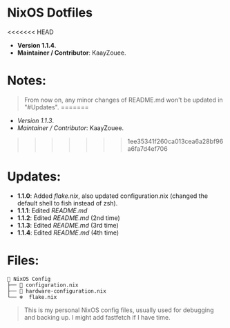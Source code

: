                                                                                                                               
                                                                                                                              
# NixOS Dotfiles
<<<<<<< HEAD
- **Version 1.1.4**.
- **Maintainer / Contributor**: KaayZouee.

# Notes:
> From now on, any minor changes of README.md won't be updated in "#Updates".
=======
- *Version 1.1.3*.
- *Maintainer / Contributor*: KaayZouee.
>>>>>>> 1ee35341f260ca013cea6a28bf96a6fa7d4ef706

# Updates:
- **1.1.0**: Added *flake.nix*, also updated configuration.nix (changed the default shell to fish instead of zsh).
- **1.1.1**: Edited *README.md*
- **1.1.2**: Edited *README.md* (2nd time)
- **1.1.3**: Edited *README.md* (3rd time)
- **1.1.4**: Edited *README.md* (4th time)

# Files:
```
📂 NixOS Config
├── 🌿 configuration.nix
├── 🌿 hardware-configuration.nix
└── ❄️  flake.nix
```


> This is my personal NixOS config files, usually used for debugging and backing up. I might add fastfetch if I have time.
